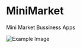 MiniMarket
==========

Mini Market Bussiness Apps

![Example Image][1]

[1]: http://farm4.staticflickr.com/3672/12646353734_5b1fd488ff_o.png
